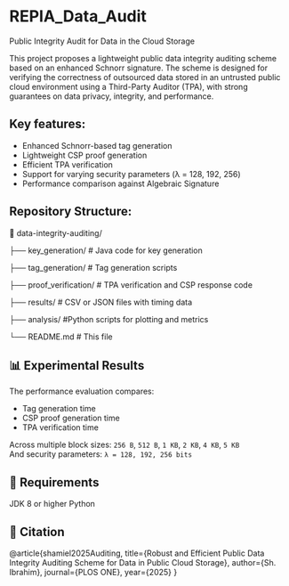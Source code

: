 # REPIA_Data_Audit
Public Integrity Audit for Data in the Cloud Storage 

This project proposes a lightweight public data integrity auditing scheme based on an enhanced Schnorr signature. The scheme is designed for verifying the correctness of outsourced data stored in an untrusted public cloud environment using a Third-Party Auditor (TPA), with strong guarantees on data privacy, integrity, and performance.
## Key features:
- Enhanced Schnorr-based tag generation
- Lightweight CSP proof generation
- Efficient TPA verification
- Support for varying security parameters (λ = 128, 192, 256)
- Performance comparison against Algebraic Signature
  
## Repository Structure: 

📂 data-integrity-auditing/

├── key_generation/ # Java code for key generation

├── tag_generation/ # Tag generation scripts

├── proof_verification/ # TPA verification and CSP response code

├── results/ # CSV or JSON files with timing data

├── analysis/ #Python scripts for plotting and metrics

└── README.md # This file
## 📊 Experimental Results
The performance evaluation compares:
- Tag generation time
- CSP proof generation time
- TPA verification time

Across multiple block sizes: `256 B`, `512 B`, `1 KB`, `2 KB`, `4 KB`, `5 KB`  
And security parameters: `λ = 128, 192, 256 bits`
## 🧪 Requirements
JDK 8 or higher
Python 
## 📄 Citation
@article{shamiel2025Auditing,
  title={Robust and Efficient Public Data Integrity Auditing Scheme for Data in Public Cloud Storage},
  author={Sh. Ibrahim},
  journal={PLOS ONE},
  year={2025}
}

